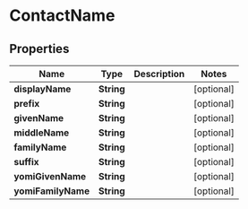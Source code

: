 

# ContactName


## Properties

| Name | Type | Description | Notes |
|------------ | ------------- | ------------- | -------------|
|**displayName** | **String** |  |  [optional] |
|**prefix** | **String** |  |  [optional] |
|**givenName** | **String** |  |  [optional] |
|**middleName** | **String** |  |  [optional] |
|**familyName** | **String** |  |  [optional] |
|**suffix** | **String** |  |  [optional] |
|**yomiGivenName** | **String** |  |  [optional] |
|**yomiFamilyName** | **String** |  |  [optional] |



